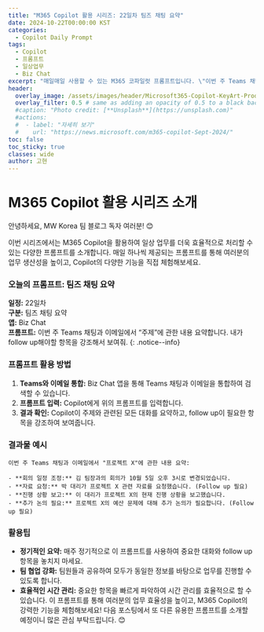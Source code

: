 ```yaml
---
title: "M365 Copilot 활용 시리즈: 22일차 팀즈 채팅 요약"
date: 2024-10-22T00:00:00 KST
categories:
  - Copilot Daily Prompt
tags:
  - Copilot
  - 프롬프트
  - 일상업무
  - Biz Chat
excerpt: "매일매일 사용할 수 있는 M365 코파일럿 프롬프트입니다. \"이번 주 Teams 채팅과 이메일에서 “주제”에 관한 내용 요약합니다. 내가 follow up해야할 항목을 강조해서 보여줘.\""
header:
  overlay_image: /assets/images/header/Microsoft365-Copilot-KeyArt-Productivity-6K-01.png
  overlay_filter: 0.5 # same as adding an opacity of 0.5 to a black background
  #caption: "Photo credit: [**Unsplash**](https://unsplash.com)"
  #actions:
  #  - label: "자세히 보기"
  #    url: "https://news.microsoft.com/m365-copilot-Sept-2024/"
toc: false
toc_sticky: true
classes: wide
author: 고현
---
```


# M365 Copilot 활용 시리즈 소개

안녕하세요, MW Korea 팀 블로그 독자 여러분! 😊

이번 시리즈에서는 M365 Copilot을 활용하여 일상 업무를 더욱 효율적으로 처리할 수 있는 다양한 프롬프트를 소개합니다. 매일 하나씩 제공되는 프롬프트를 통해 여러분의 업무 생산성을 높이고, Copilot의 다양한 기능을 직접 체험해보세요.

### 오늘의 프롬프트: 팀즈 채팅 요약

**일정:** 22일차  
**구분:** 팀즈 채팅 요약  
**앱:** Biz Chat  
**프롬프트:** 이번 주 Teams 채팅과 이메일에서 “주제”에 관한 내용 요약합니다. 내가 follow up해야할 항목을 강조해서 보여줘.
{: .notice--info}

### 프롬프트 활용 방법

1. **Teams와 이메일 통합:** Biz Chat 앱을 통해 Teams 채팅과 이메일을 통합하여 검색할 수 있습니다.
2. **프롬프트 입력:** Copilot에게 위의 프롬프트를 입력합니다.
3. **결과 확인:** Copilot이 주제와 관련된 모든 대화를 요약하고, follow up이 필요한 항목을 강조하여 보여줍니다.

### 결과물 예시

```plaintext
이번 주 Teams 채팅과 이메일에서 "프로젝트 X"에 관한 내용 요약:

- **회의 일정 조정:** 김 팀장과의 회의가 10월 5일 오후 3시로 변경되었습니다.
- **자료 요청:** 박 대리가 프로젝트 X 관련 자료를 요청했습니다. (Follow up 필요)
- **진행 상황 보고:** 이 대리가 프로젝트 X의 현재 진행 상황을 보고했습니다.
- **추가 논의 필요:** 프로젝트 X의 예산 문제에 대해 추가 논의가 필요합니다. (Follow up 필요)
```

### 활용팁
- **정기적인 요약:** 매주 정기적으로 이 프롬프트를 사용하여 중요한 대화와 follow up 항목을 놓치지 마세요.
- **팀 협업 강화:** 팀원들과 공유하여 모두가 동일한 정보를 바탕으로 업무를 진행할 수 있도록 합니다.
- **효율적인 시간 관리:** 중요한 항목을 빠르게 파악하여 시간 관리를 효율적으로 할 수 있습니다.
이 프롬프트를 통해 여러분의 업무 효율성을 높이고, M365 Copilot의 강력한 기능을 체험해보세요! 다음 포스팅에서 또 다른 유용한 프롬프트를 소개할 예정이니 많은 관심 부탁드립니다. 😊


